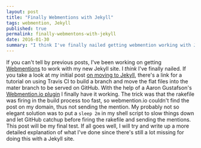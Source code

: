 ```yaml
---
layout: post
title: "Finally Webmentions with Jekyll"
tags: webmention, Jekyll
published: true
permalink: finally-webmentons-with-jekyll
date: 2016-01-30
summary: "I think I've finally nailed getting webmention working with Jekyll"
---
```


If you can't tell by previous posts, I've been working on getting
[Webmentions](https://indiewebcamp.com/Webmention) to work with my new Jekyll site. I *think* I've finally nailed. If you take a look at my initial post [on moving to Jekyll](http://miklb.com/making-the-move-to-jekyll), there's a link for a tutorial on using Travis CI to build a branch and move the flat files into the mater branch to be served on GitHub. With the help of a Aaron Gustafson's [Webmention.io plugin](https://github.com/aarongustafson/jekyll-webmention_io) I finally have it working. The trick was that the rakefile was firing in the build process too fast, so webmention.io couldn't find the post on my domain, thus not sending the mention. My probably not so elegant solution was to put a `sleep 2m` in my shell script to slow things down and let GitHub catchup before firing the rakefile and sending the mentions. This post will be my final test. If all goes well, I will try and write up a more detailed explanation of what I've done since there's still a lot missing for doing this with a Jekyll site.

<a href="https://brid.gy/publish/twitter"></a> 
